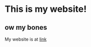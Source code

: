 # This is my website! 

## ow my bones

My website is at [link](https://adamBoucher.github.io/website)
